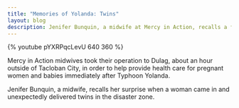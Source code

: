 ```yaml
---
title: "Memories of Yolanda: Twins"
layout: blog
description: Jenifer Bunquin, a midwife at Mercy in Action, recalls a fond memory during her time volunteering as a midwife in the disaster zone after Typhoon Yolanda.
---
```

{% youtube pYXRPqcLevU 640 360 %}

Mercy in Action midwives took their operation to Dulag, about an hour outside of Tacloban City, in order to help provide health care for pregnant women and babies immediately after Typhoon Yolanda. 

Jenifer Bunquin, a midwife, recalls her surprise when a woman came in and unexpectedly delivered twins in the disaster zone. 
